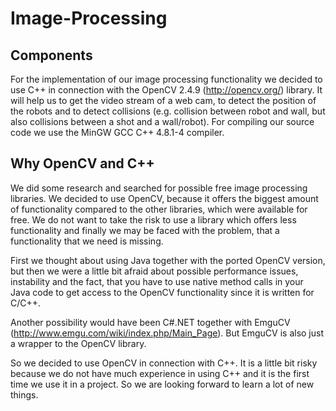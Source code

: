 # Image-Processing

## Components
For the implementation of our image processing functionality we decided to use C++ in connection with the OpenCV 2.4.9 (http://opencv.org/) library. It will help us to get the video stream of a web cam, to detect the position of the robots and to detect collisions (e.g. collision between robot and wall, but also collisions between a shot and a wall/robot). For compiling our source code we use the MinGW GCC C++ 4.8.1-4 compiler.

## Why OpenCV and C++
We did some research and searched for possible free image processing libraries. We decided to use OpenCV, because it offers the biggest amount of functionality compared to the other libraries, which were available for free. We do not want to take the risk to use a library which offers less functionality and finally we may be faced with the problem, that a functionality that we need is missing.

First we thought about using Java together with the ported OpenCV version, but then we were a little bit afraid about possible performance issues, instability and the fact, that you have to use native method calls in your Java code to get access to the OpenCV functionality since it is written for C/C++. 

Another possibility would have been C#.NET together with EmguCV (http://www.emgu.com/wiki/index.php/Main_Page). But EmguCV is also just a wrapper to the OpenCV library. 

So we decided to use OpenCV in connection with C++. It is a little bit risky because we do not have much experience in using C++ and it is the first time we use it in a project. So we are looking forward to learn a lot of new things.